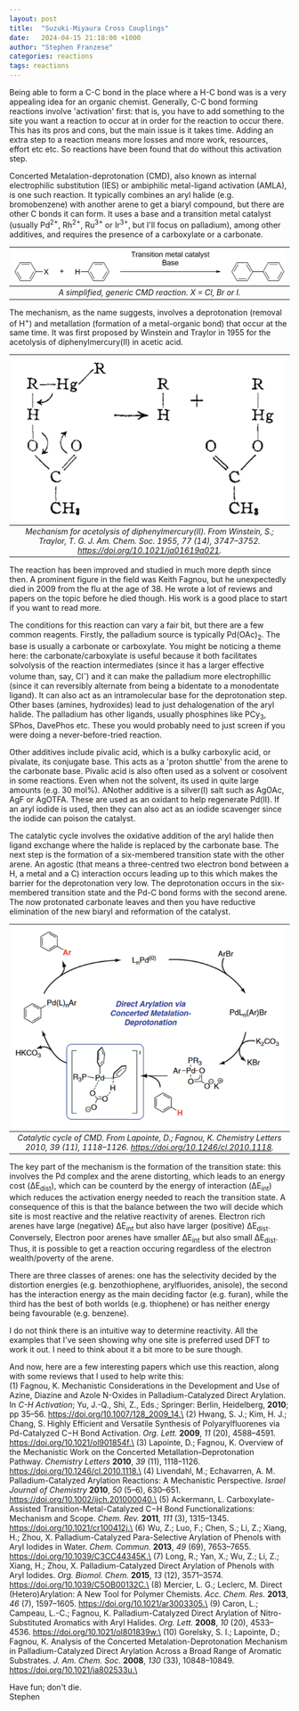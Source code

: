 ```yaml
---
layout: post
title:  "Suzuki-Miyaura Cross Couplings"
date:   2024-04-15 21:18:00 +1000
author: "Stephen Franzese"
categories: reactions
tags: reactions
---
```

Being able to form a C-C bond in the place where a H-C bond was is a very appealing idea for an organic chemist. Generally, C-C bond forming reactions involve 'activation' first: that is, you have to add something to the site you want a reaction to occur at in order for the reaction to occur there. This has its pros and cons, but the main issue is it takes time. Adding an extra step to a reaction means more losses and more work, resources, effort etc etc. So reactions have been found that do without this activation step.

Concerted Metalation-deprotonation (CMD), also known as internal electrophilic substitution (IES) or ambiphilic metal­-ligand activation (AMLA), is one such reaction. It typically combines an aryl halide (e.g. bromobenzene) with another arene to get a biaryl compound, but there are other C bonds it can form. It uses a base and a transition metal catalyst (usually Pd<sup>2+</sup>, Rh<sup>2+</sup>, Ru<sup>3+</sup> or Ir<sup>3+</sup>, but I'll focus on palladium), among other additives, and requires the presence of a carboxylate or a carbonate.

| ![CMDsimple](/assets/cmd1.png) 
|:--:| 
| *A simplified, generic CMD reaction. X = Cl, Br or I.* |

The mechanism, as the name suggests, involves a deprotonation (removal of H<sup>+</sup>) and metallation (formation of a metal-organic bond) that occur at the same time. It was first proposed by Winstein and Traylor in 1955 for the acetolysis of diphenylmercury(II) in acetic acid.

| ![Hg](/assets/hg.png) 
|:--:| 
| *Mechanism for acetolysis of diphenylmercury(II). From Winstein, S.; Traylor, T. G. J. Am. Chem. Soc. 1955, 77 (14), 3747–3752. https://doi.org/10.1021/ja01619a021.* |

The reaction has been improved and studied in much more depth since then. A prominent figure in the field was Keith Fagnou, but he unexpectedly died in 2009 from the flu at the age of 38. He wrote a lot of reviews and papers on the topic before he died though. His work is a good place to start if you want to read more.

The conditions for this reaction can vary a fair bit, but there are a few common reagents. Firstly, the palladium source is typically Pd(OAc)<sub>2</sub>. The base is usually a carbonate or carboxylate. You might be noticing a theme here: the carbonate/carboxylate is useful because it both facilitates solvolysis of the reaction intermediates (since it has a larger effective volume than, say, Cl<sup>-</sup>) and it can make the palladium more electrophillic (since it can reversibly alternate from being a bidentate to a monodentate ligand). It can also act as an intramolecular base for the deprotonation step. Other bases (amines, hydroxides) lead to just dehalogenation of the aryl halide. The palladium has other ligands, usually phosphines like PCy<sub>3</sub>, SPhos, DavePhos etc. These you would probably need to just screen if you were doing a never-before-tried reaction.

Other additives include pivalic acid, which is a bulky carboxylic acid, or pivalate, its conjugate base. This acts as a 'proton shuttle' from the arene to the carbonate base. Pivalic acid is also often used as a solvent or cosolvent in some reactions. Even when not the solvent, its used in quite large amounts (e.g. 30 mol%). ANother additive is a silver(I) salt such as AgOAc, AgF or AgOTFA. These are used as an oxidant to help regenerate Pd(II). If an aryl iodide is used, then they can also act as an iodide scavenger since the iodide can poison the catalyst.

The catalytic cycle involves the oxidative addition of the aryl halide then ligand exchange where the halide is replaced by the carbonate base. The next step is the formation of a six-membered transition state with the other arene. An agostic (that means a three-centred two electron bond between a H, a metal and a C) interaction occurs leading up to this which makes the barrier for the deprotonation very low. The deprotonation occurs in the six-membered transition state and the Pd-C bond forms with the second arene. The now protonated carbonate leaves and then you have reductive elimination of the new biaryl and reformation of the catalyst.

| ![cmdmech](/assets/cmdmech.png) 
|:--:| 
| *Catalytic cycle of CMD. From Lapointe, D.; Fagnou, K. Chemistry Letters 2010, 39 (11), 1118–1126. https://doi.org/10.1246/cl.2010.1118.* |

The key part of the mechanism is the formation of the transition state: this involves the Pd complex and the arene distorting, which leads to an energy cost (ΔE<sub>dist</sub>), which can be counterd by the energy of interaction (ΔE<sub>int</sub>) which reduces the activation energy needed to reach the transition state. A consequence of this is that the balance between the two will decide which site is most reactive and the relative reactivity of arenes. Electron rich arenes have large (negative) ΔE<sub>int</sub> but also have larger (positive) ΔE<sub>dist</sub>. Conversely, Electron poor arenes have smaller ΔE<sub>int</sub> but also small ΔE<sub>dist</sub>. Thus, it is possible to get a reaction occuring regardless of the electron wealth/poverty of the arene.

There are three classes of arenes: one has the selectivity decided by the distortion energies (e.g. benzothiophene, arylfluorides, anisole), the second has the interaction energy as the main deciding factor (e.g. furan), while the third has the best of both worlds (e.g. thiophene) or has neither energy being favourable (e.g. benzene).

I do not think there is an intuitive way to determine reactivity. All the examples that I've seen showing why one site is preferred used DFT to work it out. I need to think about it a bit more to be sure though.

And now, here are a few interesting papers which use this reaction, along with some reviews that I used to help write this:\
(1) Fagnou, K. Mechanistic Considerations in the Development and Use of Azine, Diazine and Azole N-Oxides in Palladium-Catalyzed Direct Arylation. In *C-H Activation*; Yu, J.-Q., Shi, Z., Eds.; Springer: Berlin, Heidelberg, **2010**; pp 35–56. https://doi.org/10.1007/128_2009_14.\
(2) Hwang, S. J.; Kim, H. J.; Chang, S. Highly Efficient and Versatile Synthesis of Polyarylfluorenes via Pd-Catalyzed C−H Bond Activation. *Org. Lett.* **2009**, *11* (20), 4588–4591. https://doi.org/10.1021/ol901854f.\
(3) Lapointe, D.; Fagnou, K. Overview of the Mechanistic Work on the Concerted Metallation–Deprotonation Pathway. *Chemistry Letters* **2010**, *39* (11), 1118–1126. https://doi.org/10.1246/cl.2010.1118.\
(4) Livendahl, M.; Echavarren, A. M. Palladium-Catalyzed Arylation Reactions: A Mechanistic Perspective. *Israel Journal of Chemistry* **2010**, *50* (5–6), 630–651. https://doi.org/10.1002/ijch.201000040.\
(5) Ackermann, L. Carboxylate-Assisted Transition-Metal-Catalyzed C−H Bond Functionalizations: Mechanism and Scope. *Chem. Rev.* **2011**, *111* (3), 1315–1345. https://doi.org/10.1021/cr100412j.\
(6) Wu, Z.; Luo, F.; Chen, S.; Li, Z.; Xiang, H.; Zhou, X. Palladium-Catalyzed Para-Selective Arylation of Phenols with Aryl Iodides in Water. *Chem. Commun.* **2013**, *49* (69), 7653–7655. https://doi.org/10.1039/C3CC44345K.\
(7) Long, R.; Yan, X.; Wu, Z.; Li, Z.; Xiang, H.; Zhou, X. Palladium-Catalyzed Direct Arylation of Phenols with Aryl Iodides. *Org. Biomol. Chem.* **2015**, *13* (12), 3571–3574. https://doi.org/10.1039/C5OB00132C.\
(8) Mercier, L. G.; Leclerc, M. Direct (Hetero)Arylation: A New Tool for Polymer Chemists. *Acc. Chem. Res.* **2013**, *46* (7), 1597–1605. https://doi.org/10.1021/ar3003305.\
(9) Caron, L.; Campeau, L.-C.; Fagnou, K. Palladium-Catalyzed Direct Arylation of Nitro-Substituted Aromatics with Aryl Halides. *Org. Lett.* **2008**, *10* (20), 4533–4536. https://doi.org/10.1021/ol801839w.\
(10) Gorelsky, S. I.; Lapointe, D.; Fagnou, K. Analysis of the Concerted Metalation-Deprotonation Mechanism in Palladium-Catalyzed Direct Arylation Across a Broad Range of Aromatic Substrates. *J. Am. Chem. Soc.* **2008**, *130* (33), 10848–10849. https://doi.org/10.1021/ja802533u.\

Have fun; don't die.\
Stephen
